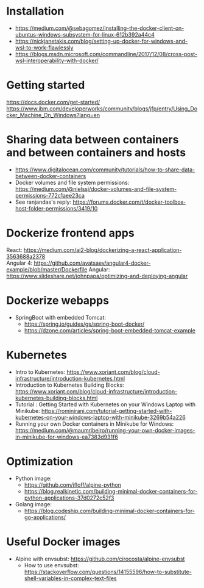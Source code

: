 # Installation
- https://medium.com/@sebagomez/installing-the-docker-client-on-ubuntus-windows-subsystem-for-linux-612b392a44c4
- https://nickjanetakis.com/blog/setting-up-docker-for-windows-and-wsl-to-work-flawlessly
- https://blogs.msdn.microsoft.com/commandline/2017/12/08/cross-post-wsl-interoperability-with-docker/

# Getting started
https://docs.docker.com/get-started/
https://www.ibm.com/developerworks/community/blogs/jfp/entry/Using_Docker_Machine_On_Windows?lang=en

# Sharing data between containers and between containers and hosts
- https://www.digitalocean.com/community/tutorials/how-to-share-data-between-docker-containers
- Docker volumes and file system permissions: https://medium.com/@nielssj/docker-volumes-and-file-system-permissions-772c1aee23ca
- See ranjandas's reply: https://forums.docker.com/t/docker-toolbox-host-folder-permissions/3419/10

# Dockerize frontend apps
React: https://medium.com/ai2-blog/dockerizing-a-react-application-3563688a2378 \
Angular 4: https://github.com/avatsaev/angular4-docker-example/blob/master/Dockerfile
Angular: https://www.slideshare.net/johnpapa/optimizing-and-deploying-angular

# Dockerize webapps
- SpringBoot with embedded Tomcat:
    + https://spring.io/guides/gs/spring-boot-docker/
    + https://dzone.com/articles/spring-boot-embedded-tomcat-example

# Kubernetes
- Intro to Kubernetes: https://www.xoriant.com/blog/cloud-infrastructure/introduction-kubernetes.html
- Introduction to Kubernetes Building Blocks: https://www.xoriant.com/blog/cloud-infrastructure/introduction-kubernetes-building-blocks.html
- Tutorial : Getting Started with Kubernetes on your Windows Laptop with Minikube: https://rominirani.com/tutorial-getting-started-with-kubernetes-on-your-windows-laptop-with-minikube-3269b54a226
- Running your own Docker containers in Minikube for Windows: https://medium.com/@maumribeiro/running-your-own-docker-images-in-minikube-for-windows-ea7383d931f6

# Optimization
- Python image: 
    + https://github.com/jfloff/alpine-python
    + https://blog.realkinetic.com/building-minimal-docker-containers-for-python-applications-37d0272c52f3
- Golang image:
    + https://blog.codeship.com/building-minimal-docker-containers-for-go-applications/

# Useful Docker images
- Alpine with envsubst: https://github.com/cirocosta/alpine-envsubst
    + How to use envsubst: https://stackoverflow.com/questions/14155596/how-to-substitute-shell-variables-in-complex-text-files
